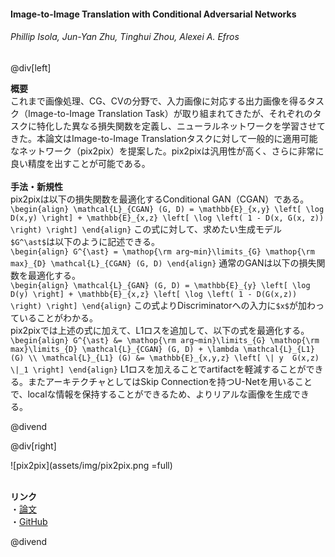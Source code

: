 #### Image-to-Image Translation with Conditional Adversarial Networks
###### Phillip Isola, Jun-Yan Zhu, Tinghui Zhou, Alexei A. Efros

@div[left]

__概要__<br>
これまで画像処理、CG、CVの分野で、入力画像に対応する出力画像を得るタスク（Image-to-Image Translation Task）が取り組まれてきたが、それぞれのタスクに特化した異なる損失関数を定義し、ニューラルネットワークを学習させてきた。本論文はImage-to-Image Translationタスクに対して一般的に適用可能なネットワーク（pix2pix）を提案した。pix2pixは汎用性が高く、さらに非常に良い精度を出すことが可能である。<br>
<br>
__手法・新規性__<br>
pix2pixは以下の損失関数を最適化するConditional GAN（CGAN）である。<br>
`\begin{align} \mathcal{L}_{CGAN} (G, D) = \mathbb{E}_{x,y} \left[ \log D(x,y) \right] + \mathbb{E}_{x,z} \left[ \log \left( 1 - D(x, G(x, z)) \right) \right] \end{align}`
この式に対して、求めたい生成モデル`$G^\ast$`は以下のように記述できる。<br>
`\begin{align} G^{\ast} = \mathop{\rm arg~min}\limits_{G} \mathop{\rm max}_{D} \mathcal{L}_{CGAN} (G, D) \end{align}`
通常のGANは以下の損失関数を最適化する。<br>
`\begin{align} \mathcal{L}_{GAN} (G, D) = \mathbb{E}_{y} \left[ \log D(y) \right] + \mathbb{E}_{x,z} \left[ \log \left( 1 - D(G(x,z)) \right) \right] \end{align}`
この式よりDiscriminatorへの入力に`$x$`が加わっていることがわかる。<br>
pix2pixでは上述の式に加えて、L1ロスを追加して、以下の式を最適化する。<br>
`\begin{align} G^{\ast} &= \mathop{\rm arg~min}\limits_{G} \mathop{\rm max}\limits_{D} \mathcal{L}_{CGAN} (G, D) + \lambda \mathcal{L}_{L1} (G) \\ \mathcal{L}_{L1} (G) &= \mathbb{E}_{x,y,z} \left[ \| y  G(x,z) \|_1 \right] \end{align}`
L1ロスを加えることでartifactを軽減することができる。またアーキテクチャとしてはSkip Connectionを持つU-Netを用いることで、localな情報を保持することができるため、よりリアルな画像を生成できる。

@divend

@div[right]

![pix2pix](assets/img/pix2pix.png =full)<br>
<br>

__リンク__<br>
・[論文](http://openaccess.thecvf.com/content_cvpr_2017/papers/Isola_Image-To-Image_Translation_With_CVPR_2017_paper.pdf)<br>
・[GitHub](https://github.com/phillipi/pix2pix)<br>

@divend

